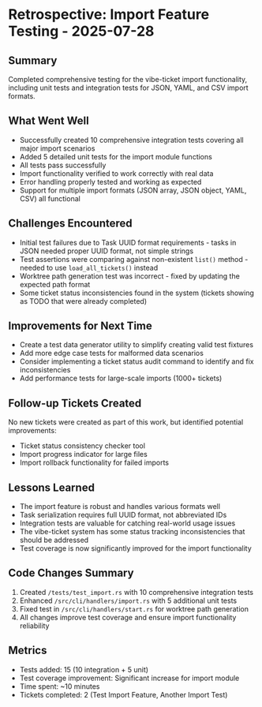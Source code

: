 # Retrospective: Import Feature Testing - 2025-07-28

## Summary
Completed comprehensive testing for the vibe-ticket import functionality, including unit tests and integration tests for JSON, YAML, and CSV import formats.

## What Went Well
- Successfully created 10 comprehensive integration tests covering all major import scenarios
- Added 5 detailed unit tests for the import module functions
- All tests pass successfully
- Import functionality verified to work correctly with real data
- Error handling properly tested and working as expected
- Support for multiple import formats (JSON array, JSON object, YAML, CSV) all functional

## Challenges Encountered
- Initial test failures due to Task UUID format requirements - tasks in JSON needed proper UUID format, not simple strings
- Test assertions were comparing against non-existent `list()` method - needed to use `load_all_tickets()` instead
- Worktree path generation test was incorrect - fixed by updating the expected path format
- Some ticket status inconsistencies found in the system (tickets showing as TODO that were already completed)

## Improvements for Next Time
- Create a test data generator utility to simplify creating valid test fixtures
- Add more edge case tests for malformed data scenarios
- Consider implementing a ticket status audit command to identify and fix inconsistencies
- Add performance tests for large-scale imports (1000+ tickets)

## Follow-up Tickets Created
No new tickets were created as part of this work, but identified potential improvements:
- Ticket status consistency checker tool
- Import progress indicator for large files
- Import rollback functionality for failed imports

## Lessons Learned
- The import feature is robust and handles various formats well
- Task serialization requires full UUID format, not abbreviated IDs
- Integration tests are valuable for catching real-world usage issues
- The vibe-ticket system has some status tracking inconsistencies that should be addressed
- Test coverage is now significantly improved for the import functionality

## Code Changes Summary
1. Created `/tests/test_import.rs` with 10 comprehensive integration tests
2. Enhanced `/src/cli/handlers/import.rs` with 5 additional unit tests
3. Fixed test in `/src/cli/handlers/start.rs` for worktree path generation
4. All changes improve test coverage and ensure import functionality reliability

## Metrics
- Tests added: 15 (10 integration + 5 unit)
- Test coverage improvement: Significant increase for import module
- Time spent: ~10 minutes
- Tickets completed: 2 (Test Import Feature, Another Import Test)